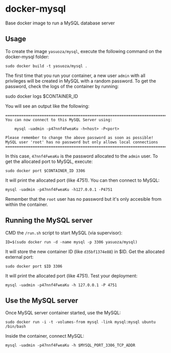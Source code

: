 docker-mysql
==================

Base docker image to run a MySQL database server


Usage
-----

To create the image `yasuoza/mysql`, execute the following command on the docker-mysql folder:

    sudo docker build -t yasuoza/mysql .

The first time that you run your container, a new user `admin` with all privileges
will be created in MySQL with a random password. To get the password, check the logs
of the container by running:

 sudo docker logs $CONTAINER_ID

You will see an output like the following:

    ========================================================================
    You can now connect to this MySQL Server using:

        mysql -uadmin -p47nnf4FweaKu -h<host> -P<port>

    Please remember to change the above password as soon as possible!
    MySQL user 'root' has no password but only allows local connections
    ========================================================================

In this case, `47nnf4FweaKu` is the password allocated to the `admin` user. To get
the allocated port to MySQL, execute:

    sudo docker port $CONTAINER_ID 3306

It will print the allocated port (like 4751). You can then connect to MySQL:

    mysql -uadmin -p47nnf4FweaKu -h127.0.0.1 -P4751

Remember that the `root` user has no password but it's only accesible from within the container.


Running the MySQL server
------------------------

CMD the `/run.sh` script to start MySQL (via supervisor):

    ID=$(sudo docker run -d -name mysql -p 3306 yasuoza/mysql)

It will store the new container ID (like `d35bf1374e88`) in $ID. Get the allocated external port:

    sudo docker port $ID 3306

It will print the allocated port (like 4751). Test your deployment:

    mysql -uadmin -p47nnf4FweaKu -h 127.0.0.1 -P 4751


Use the MySQL server
--------------------

Once MySQL server container started, use the MySQL:

    sudo docker run -i -t -volumes-from mysql -link mysql:mysql ubuntu /bin/bash

Inside the container, connect MySQL:

    mysql -uadmin -p47nnf4FweaKu -h $MYSQL_PORT_3306_TCP_ADDR
